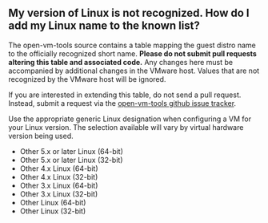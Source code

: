 
## My version of Linux is not recognized.  How do I add my Linux name to the known list?

The open-vm-tools source contains a table mapping the guest distro name to the officially recognized short name.  __Please do not submit pull requests altering this table and associated code.__  Any changes here must be accompanied by additional changes in the VMware host.  Values that are not recognized by the VMware host will be ignored. 

If you are interested in extending this table, do not send a pull request.  Instead, submit a request via the [open-vm-tools github issue tracker](https://github.com/vmware/open-vm-tools/issues).

Use the appropriate generic Linux designation when configuring a VM for your Linux version.  The selection available will vary by virtual hardware version being used.
- Other 5.x or later Linux (64-bit)
- Other 5.x or later Linux (32-bit)
- Other 4.x Linux (64-bit)
- Other 4.x Linux (32-bit)
- Other 3.x Linux (64-bit)
- Other 3.x Linux (32-bit)
- Other Linux (64-bit)
- Other Linux (32-bit)
